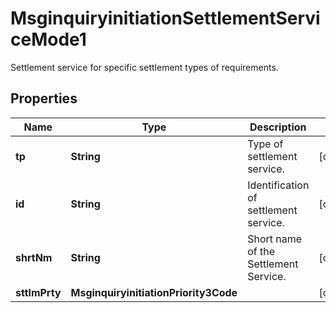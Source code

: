 

# MsginquiryinitiationSettlementServiceMode1

Settlement service for specific settlement types of requirements.

## Properties

| Name | Type | Description | Notes |
|------------ | ------------- | ------------- | -------------|
|**tp** | **String** | Type of settlement service. |  [optional] |
|**id** | **String** | Identification of settlement service. |  [optional] |
|**shrtNm** | **String** | Short name of the Settlement Service. |  [optional] |
|**sttlmPrty** | **MsginquiryinitiationPriority3Code** |  |  [optional] |



